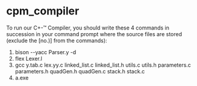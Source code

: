 # cpm_compiler

To run our C+-™ Compiler, you should write these 4 commands in succession in your command prompt where the source files are stored (exclude the [no.)] from the commands):

1. bison --yacc Parser.y -d
2. flex Lexer.l
3. gcc y.tab.c lex.yy.c linked_list.c linked_list.h utils.c utils.h parameters.c parameters.h quadGen.h quadGen.c stack.h stack.c
4. a.exe
